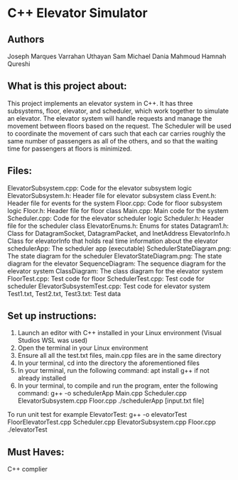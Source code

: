 # C++ Elevator Simulator

## Authors
Joseph Marques
Varrahan Uthayan
Sam Michael
Dania Mahmoud
Hamnah Qureshi

## What is this project about:
This project implements an elevator system in C++. It has three subsystems, floor, elevator, and scheduler, which work together to simulate an elevator. 
The elevator system will handle requests and manage the movement between floors based on the request.
The Scheduler will be used to coordinate the movement of cars such that each car carries roughly the same number of passengers as all of the others, 
and so that the waiting time for passengers at floors is minimized.

## Files:
ElevatorSubsystem.cpp: Code for the elevator subsystem logic
ElevatorSubsystem.h: Header file for elevator subsystem class
Event.h: Header file for events for the system
Floor.cpp: Code for floor subsystem logic
Floor.h: Header file for floor class
Main.cpp: Main code for the system
Scheduler.cpp: Code for the elevator scheduler logic
Scheduler.h: Header file for the scheduler class
ElevatorEnums.h: Enums for states
Datagram1.h: Class for DatagramSocket, DatagramPacket, and InetAddress
ElevatorInfo.h Class for elevatorInfo that holds real time information about the elevator
schedulerApp: The scheduler app (executable)
SchedulerStateDiagram.png: The state diagram for the scheduler
ElevatorStateDiagram.png: The state diagram for the elevator
SequenceDiagram: The sequence diagram for the elevator system
ClassDiagram: The class diagram for the elevator system
FloorTest.cpp: Test code for floor
SchedulerTest.cpp: Test code for scheduler
ElevatorSubsystemTest.cpp: Test code for elevator system
Test1.txt, Test2.txt, Test3.txt: Test data

## Set up instructions:
1. Launch an editor with C++ installed in your Linux environment (Visual Studios WSL was used)
2. Open the terminal in your Linux environment
3. Ensure all all the test<x>.txt files, main.cpp files are in the same directory
3. In your terminal, cd into the directory the aforementioned files
4. In your terminal, run the following command: apt install g++ if not already installed
5. In your terminal, to compile and run the program, enter the following command:
g++ -o schedulerApp Main.cpp Scheduler.cpp ElevatorSubsystem.cpp Floor.cpp 
./schedulerApp [input.txt file]

To run unit test for example ElevatorTest:
g++ -o elevatorTest FloorElevatorTest.cpp Scheduler.cpp ElevatorSubsystem.cpp Floor.cpp
./elevatorTest

## Must Haves:
C++ complier